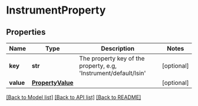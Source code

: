 # InstrumentProperty

## Properties
Name | Type | Description | Notes
------------ | ------------- | ------------- | -------------
**key** | **str** | The property key of the property, e.g, &#39;Instrument/default/Isin&#39; | [optional] 
**value** | [**PropertyValue**](PropertyValue.md) |  | [optional] 

[[Back to Model list]](../README.md#documentation-for-models) [[Back to API list]](../README.md#documentation-for-api-endpoints) [[Back to README]](../README.md)


